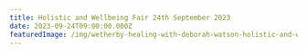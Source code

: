 ```yaml
---
title: Holistic and Wellbeing Fair 24th September 2023
date: 2023-09-24T09:00:00.000Z
featuredImage: /img/wetherby-healing-with-deborah-watson-holistic-and-wellbeing-fair-boston-spa-village-hall-on-sunday-24th-september-2023-10.30am-to-4.30pm-3-.png
---
```

